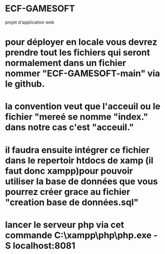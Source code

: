 # ECF-GAMESOFT
projet d'application web 



# pour déployer en locale vous devrez prendre tout les fichiers qui seront normalement dans un fichier nommer "ECF-GAMESOFT-main"  via le github.

# la convention veut que l'acceuil ou le fichier "mereé se nomme "index."   dans notre cas c'est "acceuil."

# il faudra ensuite intégrer ce fichier dans le repertoir htdocs de xamp (il faut donc xampp)pour pouvoir utiliser la base de données que vous pourrez créer grace au fichier "creation base de données.sql" 

# lancer le serveur php via cet commande C:\xampp\php\php.exe -S localhost:8081
